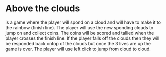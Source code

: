 # Above the clouds 
is a game where the player will spond on a cloud and will have to make it to the rainbow (finish line). The player will use the new sponding clouds to jump on and collect coins.
The coins will be scored and tallied when the player crosses the finish line.
If the player falls off the clouds then they will be responded back ontop of the clouds but once the 3 lives are up the game is over.
The player will use left click to jump from cloud to cloud. 
